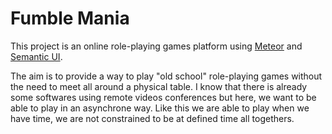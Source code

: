 # Fumble Mania

This project is an online role-playing games platform using [Meteor](https://www.meteor.com/) and 
[Semantic UI](http://semantic-ui.com/).  
  
The aim is to provide a way to play "old school" role-playing games without the need to meet all around a physical table. 
I know that there is already some softwares using remote videos conferences but here, we want to be able to play in an asynchrone way. 
Like this we are able to play when we have time, we are not constrained to be at defined time all togethers.  